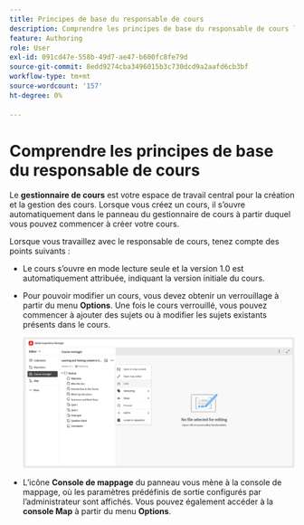 ```yaml
---
title: Principes de base du responsable de cours
description: Comprendre les principes de base du responsable de cours lorsque vous utilisez la formation et l’apprentissage sur les produits dans Adobe Experience Manager Guides.
feature: Authoring
role: User
exl-id: 091cd47e-558b-49d7-ae47-b600fc8fe79d
source-git-commit: 8edd9274cba3496015b3c730dcd9a2aafd6cb3bf
workflow-type: tm+mt
source-wordcount: '157'
ht-degree: 0%

---
```


# Comprendre les principes de base du responsable de cours

Le **gestionnaire de cours** est votre espace de travail central pour la création et la gestion des cours. Lorsque vous créez un cours, il s’ouvre automatiquement dans le panneau du gestionnaire de cours à partir duquel vous pouvez commencer à créer votre cours.

Lorsque vous travaillez avec le responsable de cours, tenez compte des points suivants :

- Le cours s’ouvre en mode lecture seule et la version 1.0 est automatiquement attribuée, indiquant la version initiale du cours.
- Pour pouvoir modifier un cours, vous devez obtenir un verrouillage à partir du menu **Options**. Une fois le cours verrouillé, vous pouvez commencer à ajouter des sujets ou à modifier les sujets existants présents dans le cours.

  ![](assets/course-manager-lock-course.png)
- L’icône **Console de mappage** du panneau vous mène à la console de mappage, où les paramètres prédéfinis de sortie configurés par l’administrateur sont affichés. Vous pouvez également accéder à la **console Map** à partir du menu **Options**.
